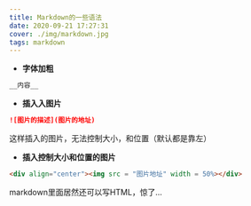 ```yaml
---
title: Markdown的一些语法
date: 2020-09-21 17:27:31
cover: ./img/markdown.jpg
tags: markdown
---
```


* __字体加粗__
```markdown
__内容__
```
<!--more-->
* __插入入图片__
```markdown
![图片的描述](图片的地址)
```
这样插入的图片，无法控制大小，和位置（默认都是靠左）


* __插入控制大小和位置的图片__
```html
<div align="center"><img src = "图片地址" width = 50%></div>
```
markdown里面居然还可以写HTML，惊了...
